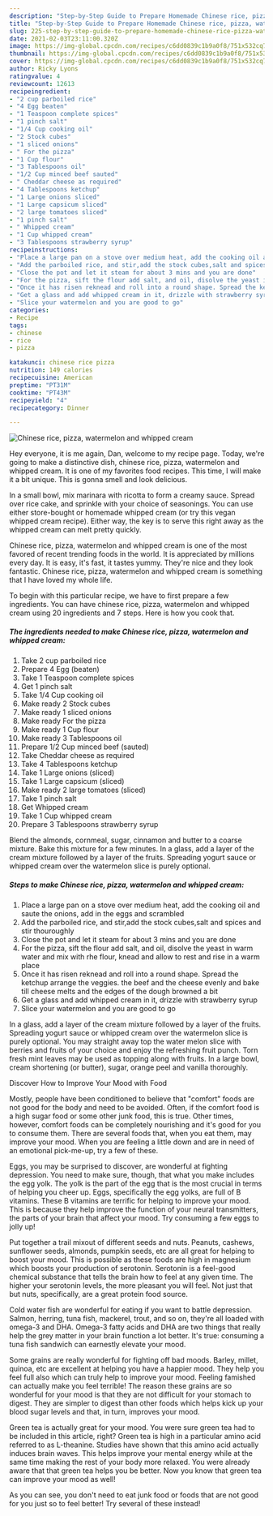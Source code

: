 ```yaml
---
description: "Step-by-Step Guide to Prepare Homemade Chinese rice, pizza, watermelon and whipped cream"
title: "Step-by-Step Guide to Prepare Homemade Chinese rice, pizza, watermelon and whipped cream"
slug: 225-step-by-step-guide-to-prepare-homemade-chinese-rice-pizza-watermelon-and-whipped-cream
date: 2021-02-03T23:11:00.320Z
image: https://img-global.cpcdn.com/recipes/c6dd0839c1b9a0f8/751x532cq70/chinese-rice-pizza-watermelon-and-whipped-cream-recipe-main-photo.jpg
thumbnail: https://img-global.cpcdn.com/recipes/c6dd0839c1b9a0f8/751x532cq70/chinese-rice-pizza-watermelon-and-whipped-cream-recipe-main-photo.jpg
cover: https://img-global.cpcdn.com/recipes/c6dd0839c1b9a0f8/751x532cq70/chinese-rice-pizza-watermelon-and-whipped-cream-recipe-main-photo.jpg
author: Ricky Lyons
ratingvalue: 4
reviewcount: 12613
recipeingredient:
- "2 cup parboiled rice"
- "4 Egg beaten"
- "1 Teaspoon complete spices"
- "1 pinch salt"
- "1/4 Cup cooking oil"
- "2 Stock cubes"
- "1 sliced onions"
- " For the pizza"
- "1 Cup flour"
- "3 Tablespoons oil"
- "1/2 Cup minced beef sauted"
- " Cheddar cheese as required"
- "4 Tablespoons ketchup"
- "1 Large onions sliced"
- "1 Large capsicum sliced"
- "2 large tomatoes sliced"
- "1 pinch salt"
- " Whipped cream"
- "1 Cup whipped cream"
- "3 Tablespoons strawberry syrup"
recipeinstructions:
- "Place a large pan on a stove over medium heat, add the cooking oil and saute the onions, add in the eggs and scrambled"
- "Add the parboiled rice, and stir,add the stock cubes,salt and spices and stir thouroughly"
- "Close the pot and let it steam for about 3 mins and you are done"
- "For the pizza, sift the flour add salt, and oil, disolve the yeast in warm water and mix with rhe flour, knead and allow to rest and rise in a warm place"
- "Once it has risen reknead and roll into a round shape. Spread the ketchup arrange the veggies. the beef and the cheese evenly and bake till cheese melts and the edges of the dough browned a bit"
- "Get a glass and add whipped cream in it, drizzle with strawberry syrup"
- "Slice your watermelon and you are good to go"
categories:
- Recipe
tags:
- chinese
- rice
- pizza

katakunci: chinese rice pizza 
nutrition: 149 calories
recipecuisine: American
preptime: "PT31M"
cooktime: "PT43M"
recipeyield: "4"
recipecategory: Dinner

---
```



![Chinese rice, pizza, watermelon and whipped cream](https://img-global.cpcdn.com/recipes/c6dd0839c1b9a0f8/751x532cq70/chinese-rice-pizza-watermelon-and-whipped-cream-recipe-main-photo.jpg)

Hey everyone, it is me again, Dan, welcome to my recipe page. Today, we're going to make a distinctive dish, chinese rice, pizza, watermelon and whipped cream. It is one of my favorites food recipes. This time, I will make it a bit unique. This is gonna smell and look delicious.

In a small bowl, mix marinara with ricotta to form a creamy sauce. Spread over rice cake, and sprinkle with your choice of seasonings. You can use either store-bought or homemade whipped cream (or try this vegan whipped cream recipe). Either way, the key is to serve this right away as the whipped cream can melt pretty quickly.

Chinese rice, pizza, watermelon and whipped cream is one of the most favored of recent trending foods in the world. It is appreciated by millions every day. It is easy, it's fast, it tastes yummy. They're nice and they look fantastic. Chinese rice, pizza, watermelon and whipped cream is something that I have loved my whole life.


To begin with this particular recipe, we have to first prepare a few ingredients. You can have chinese rice, pizza, watermelon and whipped cream using 20 ingredients and 7 steps. Here is how you cook that.

<!--inarticleads1-->

##### The ingredients needed to make Chinese rice, pizza, watermelon and whipped cream:

1. Take 2 cup parboiled rice
1. Prepare 4 Egg (beaten)
1. Take 1 Teaspoon complete spices
1. Get 1 pinch salt
1. Take 1/4 Cup cooking oil
1. Make ready 2 Stock cubes
1. Make ready 1 sliced onions
1. Make ready  For the pizza
1. Make ready 1 Cup flour
1. Make ready 3 Tablespoons oil
1. Prepare 1/2 Cup minced beef (sauted)
1. Take  Cheddar cheese as required
1. Take 4 Tablespoons ketchup
1. Take 1 Large onions (sliced)
1. Take 1 Large capsicum (sliced)
1. Make ready 2 large tomatoes (sliced)
1. Take 1 pinch salt
1. Get  Whipped cream
1. Take 1 Cup whipped cream
1. Prepare 3 Tablespoons strawberry syrup


Blend the almonds, cornmeal, sugar, cinnamon and butter to a coarse mixture. Bake this mixture for a few minutes. In a glass, add a layer of the cream mixture followed by a layer of the fruits. Spreading yogurt sauce or whipped cream over the watermelon slice is purely optional. 

<!--inarticleads2-->

##### Steps to make Chinese rice, pizza, watermelon and whipped cream:

1. Place a large pan on a stove over medium heat, add the cooking oil and saute the onions, add in the eggs and scrambled
1. Add the parboiled rice, and stir,add the stock cubes,salt and spices and stir thouroughly
1. Close the pot and let it steam for about 3 mins and you are done
1. For the pizza, sift the flour add salt, and oil, disolve the yeast in warm water and mix with rhe flour, knead and allow to rest and rise in a warm place
1. Once it has risen reknead and roll into a round shape. Spread the ketchup arrange the veggies. the beef and the cheese evenly and bake till cheese melts and the edges of the dough browned a bit
1. Get a glass and add whipped cream in it, drizzle with strawberry syrup
1. Slice your watermelon and you are good to go


In a glass, add a layer of the cream mixture followed by a layer of the fruits. Spreading yogurt sauce or whipped cream over the watermelon slice is purely optional. You may straight away top the water melon slice with berries and fruits of your choice and enjoy the refreshing fruit punch. Torn fresh mint leaves may be used as topping along with fruits. In a large bowl, cream shortening (or butter), sugar, orange peel and vanilla thoroughly. 

Discover How to Improve Your Mood with Food


Mostly, people have been conditioned to believe that "comfort" foods are not good for the body and need to be avoided. Often, if the comfort food is a high sugar food or some other junk food, this is true. Other times, however, comfort foods can be completely nourishing and it's good for you to consume them. There are several foods that, when you eat them, may improve your mood. When you are feeling a little down and are in need of an emotional pick-me-up, try a few of these.

Eggs, you may be surprised to discover, are wonderful at fighting depression. You need to make sure, though, that what you make includes the egg yolk. The yolk is the part of the egg that is the most crucial in terms of helping you cheer up. Eggs, specifically the egg yolks, are full of B vitamins. These B vitamins are terrific for helping to improve your mood. This is because they help improve the function of your neural transmitters, the parts of your brain that affect your mood. Try consuming a few eggs to jolly up!

Put together a trail mixout of different seeds and nuts. Peanuts, cashews, sunflower seeds, almonds, pumpkin seeds, etc are all great for helping to boost your mood. This is possible as these foods are high in magnesium which boosts your production of serotonin. Serotonin is a feel-good chemical substance that tells the brain how to feel at any given time. The higher your serotonin levels, the more pleasant you will feel. Not just that but nuts, specifically, are a great protein food source.

Cold water fish are wonderful for eating if you want to battle depression. Salmon, herring, tuna fish, mackerel, trout, and so on, they're all loaded with omega-3 and DHA. Omega-3 fatty acids and DHA are two things that really help the grey matter in your brain function a lot better. It's true: consuming a tuna fish sandwich can earnestly elevate your mood. 

Some grains are really wonderful for fighting off bad moods. Barley, millet, quinoa, etc are excellent at helping you have a happier mood. They help you feel full also which can truly help to improve your mood. Feeling famished can actually make you feel terrible! The reason these grains are so wonderful for your mood is that they are not difficult for your stomach to digest. They are simpler to digest than other foods which helps kick up your blood sugar levels and that, in turn, improves your mood.

Green tea is actually great for your mood. You were sure green tea had to be included in this article, right? Green tea is high in a particular amino acid referred to as L-theanine. Studies have shown that this amino acid actually induces brain waves. This helps improve your mental energy while at the same time making the rest of your body more relaxed. You were already aware that that green tea helps you be better. Now you know that green tea can improve your mood as well!

As you can see, you don't need to eat junk food or foods that are not good for you just so to feel better! Try several of these instead!

